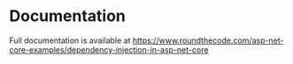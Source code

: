 # Documentation

Full documentation is available at https://www.roundthecode.com/asp-net-core-examples/dependency-injection-in-asp-net-core
